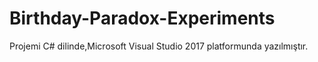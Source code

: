 # Birthday-Paradox-Experiments












Projemi C# dilinde,Microsoft Visual Studio 2017 platformunda yazılmıştır.
